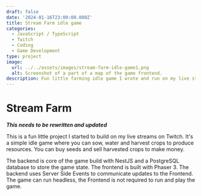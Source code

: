 ```yaml
---
draft: false
date: '2024-01-16T23:00:00.000Z'
title: Stream Farm idle game
categories:
  - JavaScript / TypeScript
  - Twitch
  - Coding
  - Game Development
type: project
image:
  url: ../../assets/images/stream-farm-idle-game1.png
  alt: Screenshot of a part of a map of the game frontend.
description: Fun little farming idle game I wrote and run on my live streams on Twitch.
---
```


# Stream Farm

**_This needs to be rewritten and updated_**

This is a fun little project I started to build on my live streams on Twitch. It's a simple idle game where you can sow, water and harvest crops to produce resources. You can buy seeds and sell harvested crops to make money.

The backend is core of the game build with NestJS and a PostgreSQL database to store the game state. The frontend is built with Phaser 3. The backend uses Server Side Events to communicate updates to the Frontend. The game can run headless, the Frontend is not required to run and play the game.
